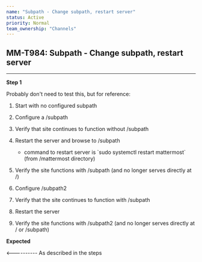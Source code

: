 ```yaml
---
name: "Subpath - Change subpath, restart server"
status: Active
priority: Normal
team_ownership: "Channels"
---
```


## MM-T984: Subpath - Change subpath, restart server

---

**Step 1**

Probably don't need to test this, but for reference:

1. Start with no configured subpath

2. Configure a /subpath

3. Verify that site continues to function without /subpath

4. Restart the server and browse to /subpath

   - command to restart server is \`sudo systemctl restart mattermost\` (from /mattermost directory)

5. Verify the site functions with /subpath (and no longer serves directly at /)

6. Configure /subpath2

7. Verify that the site continues to function with /subpath

8. Restart the server

9. Verify the site functions with /subpath2 (and no longer serves directly at / or /subpath)

**Expected**

<---------- As described in the steps
